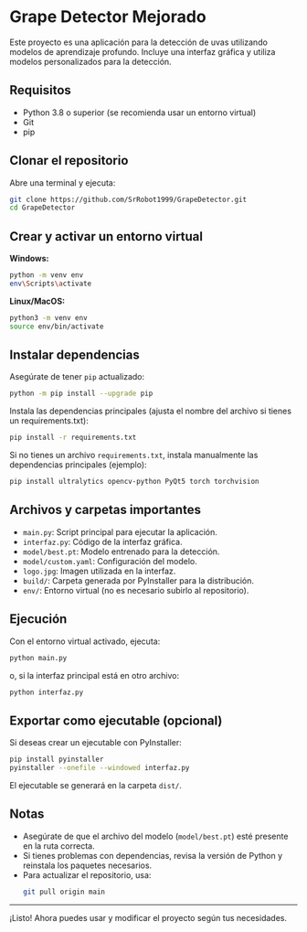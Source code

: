 # Grape Detector Mejorado

Este proyecto es una aplicación para la detección de uvas utilizando modelos de aprendizaje profundo. Incluye una interfaz gráfica y utiliza modelos personalizados para la detección.

## Requisitos

- Python 3.8 o superior (se recomienda usar un entorno virtual)
- Git
- pip

## Clonar el repositorio

Abre una terminal y ejecuta:

```sh
git clone https://github.com/SrRobot1999/GrapeDetector.git
cd GrapeDetector
```

## Crear y activar un entorno virtual

**Windows:**
```sh
python -m venv env
env\Scripts\activate
```

**Linux/MacOS:**
```sh
python3 -m venv env
source env/bin/activate
```

## Instalar dependencias

Asegúrate de tener `pip` actualizado:

```sh
python -m pip install --upgrade pip
```

Instala las dependencias principales (ajusta el nombre del archivo si tienes un requirements.txt):

```sh
pip install -r requirements.txt
```

Si no tienes un archivo `requirements.txt`, instala manualmente las dependencias principales (ejemplo):

```sh
pip install ultralytics opencv-python PyQt5 torch torchvision
```

## Archivos y carpetas importantes

- `main.py`: Script principal para ejecutar la aplicación.
- `interfaz.py`: Código de la interfaz gráfica.
- `model/best.pt`: Modelo entrenado para la detección.
- `model/custom.yaml`: Configuración del modelo.
- `logo.jpg`: Imagen utilizada en la interfaz.
- `build/`: Carpeta generada por PyInstaller para la distribución.
- `env/`: Entorno virtual (no es necesario subirlo al repositorio).

## Ejecución

Con el entorno virtual activado, ejecuta:

```sh
python main.py
```

o, si la interfaz principal está en otro archivo:

```sh
python interfaz.py
```

## Exportar como ejecutable (opcional)

Si deseas crear un ejecutable con PyInstaller:

```sh
pip install pyinstaller
pyinstaller --onefile --windowed interfaz.py
```

El ejecutable se generará en la carpeta `dist/`.

## Notas

- Asegúrate de que el archivo del modelo (`model/best.pt`) esté presente en la ruta correcta.
- Si tienes problemas con dependencias, revisa la versión de Python y reinstala los paquetes necesarios.
- Para actualizar el repositorio, usa:
  ```sh
  git pull origin main
  ```

---

¡Listo! Ahora puedes usar y modificar el proyecto según tus necesidades.